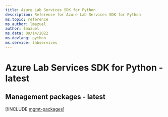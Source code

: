 ```yaml
---
title: Azure Lab Services SDK for Python
description: Reference for Azure Lab Services SDK for Python
ms.topic: reference
ms.author: lmazuel
author: lmazuel
ms.data: 09/14/2022
ms.devlang: python
ms.service: labservices
---
```

# Azure Lab Services SDK for Python - latest

## Management packages - latest
[!INCLUDE [mgmt-packages](lab-services-mgmt-index.md)]